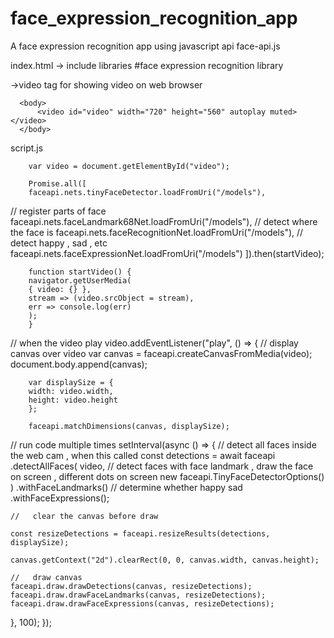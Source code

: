# face_expression_recognition_app

A face expression recognition app using javascript api face-api.js

index.html
-> include libraries
#face expression recognition library

<script defer src="face-api.min.js"></script>

 <script defer src="script.js"></script>

->video tag for showing video on web browser

      <body>
          <video id="video" width="720" height="560" autoplay muted></video>
      </body>

script.js

        var video = document.getElementById("video");

        Promise.all([
        faceapi.nets.tinyFaceDetector.loadFromUri("/models"),

// register parts of face
faceapi.nets.faceLandmark68Net.loadFromUri("/models"),
// detect where the face is
faceapi.nets.faceRecognitionNet.loadFromUri("/models"),
// detect happy , sad , etc
faceapi.nets.faceExpressionNet.loadFromUri("/models")
]).then(startVideo);

        function startVideo() {
        navigator.getUserMedia(
        { video: {} },
        stream => (video.srcObject = stream),
        err => console.log(err)
        );
        }

// when the video play
video.addEventListener("play", () => {
// display canvas over video
var canvas = faceapi.createCanvasFromMedia(video);
document.body.append(canvas);

        var displaySize = {
        width: video.width,
        height: video.height
        };

        faceapi.matchDimensions(canvas, displaySize);

// run code multiple times
setInterval(async () => {
// detect all faces inside the web cam , when this called
const detections = await faceapi
.detectAllFaces(
video,
// detect faces with face landmark , draw the face on screen , different dots on screen
new faceapi.TinyFaceDetectorOptions()
)
.withFaceLandmarks()
// determine whether happy sad
.withFaceExpressions();

    //   clear the canvas before draw

    const resizeDetections = faceapi.resizeResults(detections, displaySize);

    canvas.getContext("2d").clearRect(0, 0, canvas.width, canvas.height);

    //   draw canvas
    faceapi.draw.drawDetections(canvas, resizeDetections);
    faceapi.draw.drawFaceLandmarks(canvas, resizeDetections);
    faceapi.draw.drawFaceExpressions(canvas, resizeDetections);

}, 100);
});
